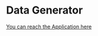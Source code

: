 # Data Generator

[You can reach the Application here](https://share.streamlit.io/mukul-mschauhan/generator/generator.py)
